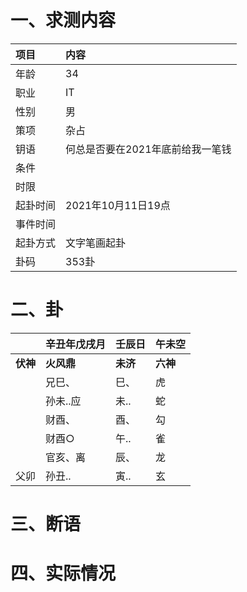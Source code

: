 # 一、求测内容
|项目|内容|
|:-|:-|
|年龄|34|
|职业|IT|
|性别|男|
|策项|杂占|
|钥语|何总是否要在2021年底前给我一笔钱|
|条件||
|时限||
|起卦时间|2021年10月11日19点|
|事件时间||
|起卦方式|文字笔画起卦|
|卦码|353卦|

# 二、卦
||辛丑年戊戌月|壬辰日|午未空|
|:-|:-|:-|:-|
|**伏神**|**火风鼎**|**未济**|**六神**|
||兄巳、|巳、|虎|
||孙未..应|未..|蛇|
||财酉、|酉、|勾|
||财酉○|午..|雀|
||官亥、离|辰、|龙|
|父卯|孙丑..|寅..|玄|


# 三、断语

# 四、实际情况